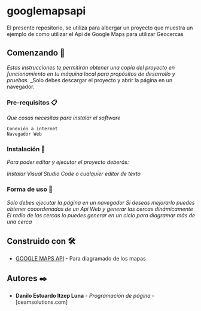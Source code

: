 # googlemapsapi
El presente repositorio, se utiliza para albergar un proyecto que muestra un ejemplo de como utilizar el Api de Google Maps para utilizar Geocercas

## Comenzando 🚀

_Estas instrucciones te permitirán obtener una copia del proyecto en funcionamiento en tu máquina local para propósitos de desarrollo y pruebas._
_Solo debes descargar el proyecto y abrir la página en un navegador.

### Pre-requisitos 📋

_Que cosas necesitas para instalar el software_

```
Conexión a internet
Navegador Web
```

### Instalación 🔧

_Para poder editar y ejecutar el proyecto deberás:_

_Instalar Visual Studio Code o cualquier editor de texto_

### Forma de uso 🔧

_Solo debes ejecutar la página en un navegador_
_Si deseas mejorarlo puedes obtener cooordenadas de un Api Web y generar las cercas dinámicamente_
_El radio de las cercas lo puedes generar en un ciclo para diagramar más de una cerca_

## Construido con 🛠️

* [GOOGLE MAPS API](https://developers.google.com/maps/documentation/javascript/overview) - Para diagramado de los mapas

## Autores ✒️

* **Danilo Estuardo Itzep Luna** - *Programación de página* - [ceamsolutions.com]
